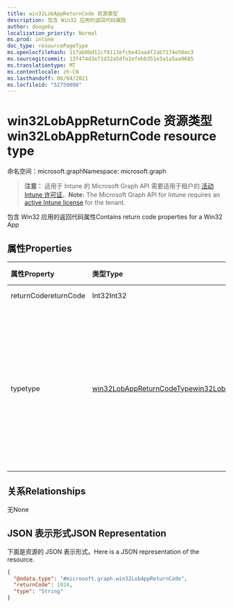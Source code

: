 ```yaml
---
title: win32LobAppReturnCode 资源类型
description: 包含 Win32 应用的返回代码属性
author: dougeby
localization_priority: Normal
ms.prod: intune
doc_type: resourcePageType
ms.openlocfilehash: 117ab8bd12cf8113efcbe42aa4f2ab7174e50ac3
ms.sourcegitcommit: 13f474d3e71d32a5dfe2efebb351e3a1a5aa9685
ms.translationtype: MT
ms.contentlocale: zh-CN
ms.lasthandoff: 06/04/2021
ms.locfileid: "52759098"
---
```

# <a name="win32lobappreturncode-resource-type"></a><span data-ttu-id="13100-103">win32LobAppReturnCode 资源类型</span><span class="sxs-lookup"><span data-stu-id="13100-103">win32LobAppReturnCode resource type</span></span>

<span data-ttu-id="13100-104">命名空间：microsoft.graph</span><span class="sxs-lookup"><span data-stu-id="13100-104">Namespace: microsoft.graph</span></span>

> <span data-ttu-id="13100-105">**注意：** 适用于 Intune 的 Microsoft Graph API 需要适用于租户的 [活动 Intune 许可证](https://go.microsoft.com/fwlink/?linkid=839381)。</span><span class="sxs-lookup"><span data-stu-id="13100-105">**Note:** The Microsoft Graph API for Intune requires an [active Intune license](https://go.microsoft.com/fwlink/?linkid=839381) for the tenant.</span></span>

<span data-ttu-id="13100-106">包含 Win32 应用的返回代码属性</span><span class="sxs-lookup"><span data-stu-id="13100-106">Contains return code properties for a Win32 App</span></span>

## <a name="properties"></a><span data-ttu-id="13100-107">属性</span><span class="sxs-lookup"><span data-stu-id="13100-107">Properties</span></span>
|<span data-ttu-id="13100-108">属性</span><span class="sxs-lookup"><span data-stu-id="13100-108">Property</span></span>|<span data-ttu-id="13100-109">类型</span><span class="sxs-lookup"><span data-stu-id="13100-109">Type</span></span>|<span data-ttu-id="13100-110">说明</span><span class="sxs-lookup"><span data-stu-id="13100-110">Description</span></span>|
|:---|:---|:---|
|<span data-ttu-id="13100-111">returnCode</span><span class="sxs-lookup"><span data-stu-id="13100-111">returnCode</span></span>|<span data-ttu-id="13100-112">Int32</span><span class="sxs-lookup"><span data-stu-id="13100-112">Int32</span></span>|<span data-ttu-id="13100-113">返回代码。</span><span class="sxs-lookup"><span data-stu-id="13100-113">Return code.</span></span>|
|<span data-ttu-id="13100-114">type</span><span class="sxs-lookup"><span data-stu-id="13100-114">type</span></span>|[<span data-ttu-id="13100-115">win32LobAppReturnCodeType</span><span class="sxs-lookup"><span data-stu-id="13100-115">win32LobAppReturnCodeType</span></span>](../resources/intune-apps-win32lobappreturncodetype.md)|<span data-ttu-id="13100-116">返回代码的类型。</span><span class="sxs-lookup"><span data-stu-id="13100-116">The type of return code.</span></span> <span data-ttu-id="13100-117">可取值为：`failed`、`success`、`softReboot`、`hardReboot`、`retry`。</span><span class="sxs-lookup"><span data-stu-id="13100-117">Possible values are: `failed`, `success`, `softReboot`, `hardReboot`, `retry`.</span></span>|

## <a name="relationships"></a><span data-ttu-id="13100-118">关系</span><span class="sxs-lookup"><span data-stu-id="13100-118">Relationships</span></span>
<span data-ttu-id="13100-119">无</span><span class="sxs-lookup"><span data-stu-id="13100-119">None</span></span>

## <a name="json-representation"></a><span data-ttu-id="13100-120">JSON 表示形式</span><span class="sxs-lookup"><span data-stu-id="13100-120">JSON Representation</span></span>
<span data-ttu-id="13100-121">下面是资源的 JSON 表示形式。</span><span class="sxs-lookup"><span data-stu-id="13100-121">Here is a JSON representation of the resource.</span></span>
<!-- {
  "blockType": "resource",
  "@odata.type": "microsoft.graph.win32LobAppReturnCode"
}
-->
``` json
{
  "@odata.type": "#microsoft.graph.win32LobAppReturnCode",
  "returnCode": 1024,
  "type": "String"
}
```




